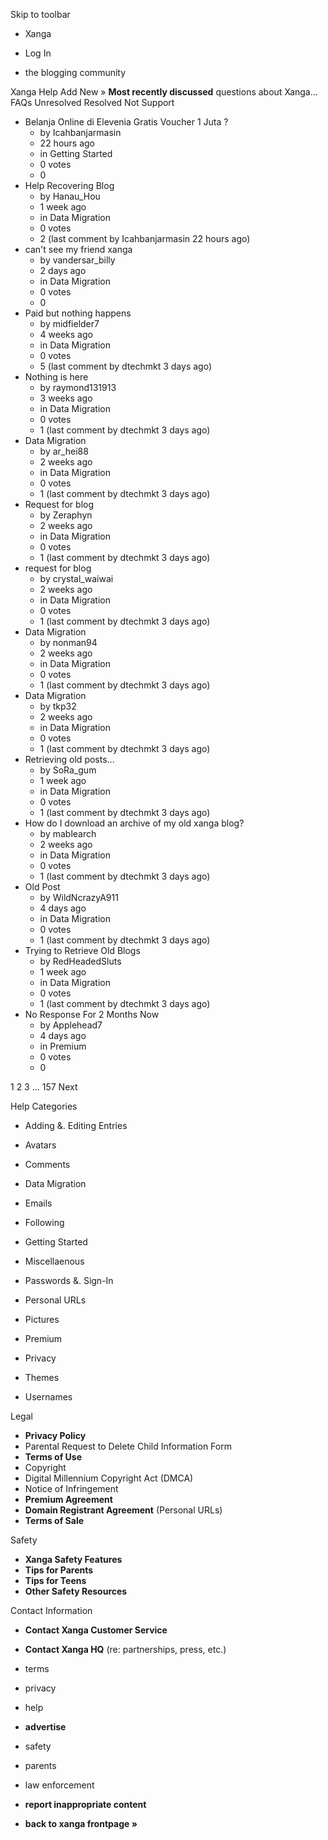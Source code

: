 Skip to toolbar

*   Xanga

*   Log In

*   the blogging community

Xanga Help Add New » **Most recently discussed** questions about Xanga… FAQs Unresolved Resolved Not Support

*   Belanja Online di Elevenia Gratis Voucher 1 Juta ?
    *   by Icahbanjarmasin
    *   22 hours ago
    *   in Getting Started
    *   0 votes
    *   0
*   Help Recovering Blog
    *   by Hanau\_Hou
    *   1 week ago
    *   in Data Migration
    *   0 votes
    *   2 (last comment by Icahbanjarmasin 22 hours ago)
*   can't see my friend xanga
    *   by vandersar\_billy
    *   2 days ago
    *   in Data Migration
    *   0 votes
    *   0
*   Paid but nothing happens
    *   by midfielder7
    *   4 weeks ago
    *   in Data Migration
    *   0 votes
    *   5 (last comment by dtechmkt 3 days ago)
*   Nothing is here
    *   by raymond131913
    *   3 weeks ago
    *   in Data Migration
    *   0 votes
    *   1 (last comment by dtechmkt 3 days ago)
*   Data Migration
    *   by ar\_hei88
    *   2 weeks ago
    *   in Data Migration
    *   0 votes
    *   1 (last comment by dtechmkt 3 days ago)
*   Request for blog
    *   by Zeraphyn
    *   2 weeks ago
    *   in Data Migration
    *   0 votes
    *   1 (last comment by dtechmkt 3 days ago)
*   request for blog
    *   by crystal\_waiwai
    *   2 weeks ago
    *   in Data Migration
    *   0 votes
    *   1 (last comment by dtechmkt 3 days ago)
*   Data Migration
    *   by nonman94
    *   2 weeks ago
    *   in Data Migration
    *   0 votes
    *   1 (last comment by dtechmkt 3 days ago)
*   Data Migration
    *   by tkp32
    *   2 weeks ago
    *   in Data Migration
    *   0 votes
    *   1 (last comment by dtechmkt 3 days ago)
*   Retrieving old posts...
    *   by SoRa\_gum
    *   1 week ago
    *   in Data Migration
    *   0 votes
    *   1 (last comment by dtechmkt 3 days ago)
*   How do I download an archive of my old xanga blog?
    *   by mablearch
    *   2 weeks ago
    *   in Data Migration
    *   0 votes
    *   1 (last comment by dtechmkt 3 days ago)
*   Old Post
    *   by WildNcrazyA911
    *   4 days ago
    *   in Data Migration
    *   0 votes
    *   1 (last comment by dtechmkt 3 days ago)
*   Trying to Retrieve Old Blogs
    *   by RedHeadedSluts
    *   1 week ago
    *   in Data Migration
    *   0 votes
    *   1 (last comment by dtechmkt 3 days ago)
*   No Response For 2 Months Now
    *   by Applehead7
    *   4 days ago
    *   in Premium
    *   0 votes
    *   0

1 2 3 ... 157 Next

Help Categories

*   Adding &. Editing Entries
*   Avatars
*   Comments
*   Data Migration
*   Emails
*   Following
*   Getting Started
*   Miscellaenous

*   Passwords &. Sign-In
*   Personal URLs
*   Pictures
*   Premium
*   Privacy
*   Themes
*   Usernames

Legal

*   **Privacy Policy**
*   Parental Request to Delete Child Information Form
*   **Terms of Use**
*   Copyright
*   Digital Millennium Copyright Act (DMCA)
*   Notice of Infringement
*   **Premium Agreement**
*   **Domain Registrant Agreement** (Personal URLs)
*   **Terms of Sale**

Safety

*   **Xanga Safety Features**
*   **Tips for Parents**
*   **Tips for Teens**
*   **Other Safety Resources**

Contact Information

*   **Contact Xanga Customer Service**
*   **Contact Xanga HQ** (re: partnerships, press, etc.)

*   terms
*   privacy
*   help
*   **advertise**

*   safety
*   parents
*   law enforcement
*   **report inappropriate content**

*   **back to xanga frontpage »**